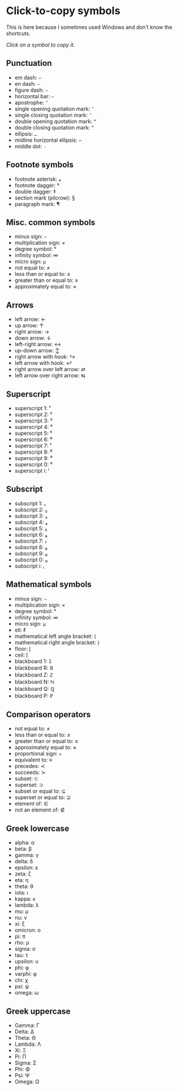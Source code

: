 # Click-to-copy symbols

This is here because I sometimes used Windows and don’t know the shortcuts.

_Click on a symbol to copy it._

## Punctuation

- em dash: <span onclick="copyToClipboard('—', this)" style="cursor: pointer;">`—`</span>
- en dash: <span onclick="copyToClipboard('–', this)" style="cursor: pointer;">`–`</span>
- figure dash: <span onclick="copyToClipboard('‒', this)" style="cursor: pointer;">`‒`</span>
- horizontal bar: <span onclick="copyToClipboard('―', this)" style="cursor: pointer;">`―`</span>
- apostrophe: <span onclick="copyToClipboard('’', this)" style="cursor: pointer;">`’`</span>
- single opening quotation mark: <span onclick="copyToClipboard('‘', this)" style="cursor: pointer;">`‘`</span>
- single closing quotation mark: <span onclick="copyToClipboard('’', this)" style="cursor: pointer;">`’`</span>
- double opening quotation mark: <span onclick="copyToClipboard('“', this)" style="cursor: pointer;">`“`</span>
- double closing quotation mark: <span onclick="copyToClipboard('”', this)" style="cursor: pointer;">`”`</span>
- ellipsis: <span onclick="copyToClipboard('…', this)" style="cursor: pointer;">`…`</span>
- midline horizontal ellipsis: <span onclick="copyToClipboard('⋯', this)" style="cursor: pointer;">`⋯`</span>
- middle dot: <span onclick="copyToClipboard('·', this)" style="cursor: pointer;">`·`</span>

## Footnote symbols

- footnote asterisk: <span onclick="copyToClipboard('⁎', this)" style="cursor: pointer;">⁎</span>
- footnote dagger: <span onclick="copyToClipboard('†', this)" style="cursor: pointer;">†</span>
- double dagger: <span onclick="copyToClipboard('‡', this)" style="cursor: pointer;">‡</span>
- section mark (pilcrow): <span onclick="copyToClipboard('§', this)" style="cursor: pointer;">§</span>
- paragraph mark: <span onclick="copyToClipboard('¶', this)" style="cursor: pointer;">¶</span>

## Misc. common symbols

- minus sign: <span onclick="copyToClipboard('−', this)" style="cursor: pointer;">`−`</span>
- multiplication sign: <span onclick="copyToClipboard('×', this)" style="cursor: pointer;">×</span>
- degree symbol: <span onclick="copyToClipboard('°', this)" style="cursor: pointer;">°</span>
- infinity symbol: <span onclick="copyToClipboard('∞', this)" style="cursor: pointer;">∞</span>
- micro sign: <span onclick="copyToClipboard('µ', this)" style="cursor: pointer;">`µ`</span>
- not equal to: <span onclick="copyToClipboard('≠', this)" style="cursor: pointer;">≠</span>
- less than or equal to: <span onclick="copyToClipboard('≤', this)" style="cursor: pointer;">≤</span>
- greater than or equal to: <span onclick="copyToClipboard('≥', this)" style="cursor: pointer;">≥</span>
- approximately equal to: <span onclick="copyToClipboard('≈', this)" style="cursor: pointer;">≈</span>

## Arrows

- left arrow: <span onclick="copyToClipboard('←', this)" style="cursor: pointer;">←</span>
- up arrow: <span onclick="copyToClipboard('↑', this)" style="cursor: pointer;">↑</span>
- right arrow: <span onclick="copyToClipboard('→', this)" style="cursor: pointer;">→</span>
- down arrow: <span onclick="copyToClipboard('↓', this)" style="cursor: pointer;">↓</span>
- left-right arrow: <span onclick="copyToClipboard('↔', this)" style="cursor: pointer;">↔</span>
- up-down arrow: <span onclick="copyToClipboard('↕', this)" style="cursor: pointer;">↕</span>
- right arrow with hook: <span onclick="copyToClipboard('↪', this)" style="cursor: pointer;">↪</span>
- left arrow with hook: <span onclick="copyToClipboard('↩', this)" style="cursor: pointer;">↩</span>
- right arrow over left arrow: <span onclick="copyToClipboard('⇄', this)" style="cursor: pointer;">⇄</span>
- left arrow over right arrow: <span onclick="copyToClipboard('⇆', this)" style="cursor: pointer;">⇆</span>

## Superscript

- superscript 1: <span onclick="copyToClipboard('¹', this)" style="cursor: pointer;">¹</span>
- superscript 2: <span onclick="copyToClipboard('²', this)" style="cursor: pointer;">²</span>
- superscript 3: <span onclick="copyToClipboard('³', this)" style="cursor: pointer;">³</span>
- superscript 4: <span onclick="copyToClipboard('⁴', this)" style="cursor: pointer;">⁴</span>
- superscript 5: <span onclick="copyToClipboard('⁵', this)" style="cursor: pointer;">⁵</span>
- superscript 6: <span onclick="copyToClipboard('⁶', this)" style="cursor: pointer;">⁶</span>
- superscript 7: <span onclick="copyToClipboard('⁷', this)" style="cursor: pointer;">⁷</span>
- superscript 8: <span onclick="copyToClipboard('⁸', this)" style="cursor: pointer;">⁸</span>
- superscript 9: <span onclick="copyToClipboard('⁹', this)" style="cursor: pointer;">⁹</span>
- superscript 0: <span onclick="copyToClipboard('⁰', this)" style="cursor: pointer;">⁰</span>
- superscript i: <span onclick="copyToClipboard('ⁱ', this)" style="cursor: pointer;">ⁱ</span>

## Subscript

- subscript 1: <span onclick="copyToClipboard('₁', this)" style="cursor: pointer;">₁</span>
- subscript 2: <span onclick="copyToClipboard('₂', this)" style="cursor: pointer;">₂</span>
- subscript 3: <span onclick="copyToClipboard('₃', this)" style="cursor: pointer;">₃</span>
- subscript 4: <span onclick="copyToClipboard('₄', this)" style="cursor: pointer;">₄</span>
- subscript 5: <span onclick="copyToClipboard('₅', this)" style="cursor: pointer;">₅</span>
- subscript 6: <span onclick="copyToClipboard('₆', this)" style="cursor: pointer;">₆</span>
- subscript 7: <span onclick="copyToClipboard('₇', this)" style="cursor: pointer;">₇</span>
- subscript 8: <span onclick="copyToClipboard('₈', this)" style="cursor: pointer;">₈</span>
- subscript 9: <span onclick="copyToClipboard('₉', this)" style="cursor: pointer;">₉</span>
- subscript 0: <span onclick="copyToClipboard('₀', this)" style="cursor: pointer;">₀</span>
- subscript i: <span onclick="copyToClipboard('ᵢ', this)" style="cursor: pointer;">ᵢ</span>

## Mathematical symbols

- minus sign: <span onclick="copyToClipboard('−', this)" style="cursor: pointer;">`−`</span>
- multiplication sign: <span onclick="copyToClipboard('×', this)" style="cursor: pointer;">×</span>
- degree symbol: <span onclick="copyToClipboard('°', this)" style="cursor: pointer;">°</span>
- infinity symbol: <span onclick="copyToClipboard('∞', this)" style="cursor: pointer;">∞</span>
- micro sign: <span onclick="copyToClipboard('µ', this)" style="cursor: pointer;">`µ`</span>
- ell: <span onclick="copyToClipboard('ℓ', this)" style="cursor: pointer;">ℓ</span>
- mathematical left angle bracket: <span onclick="copyToClipboard('⟨', this)" style="cursor: pointer;">⟨</span>
- mathematical right angle bracket: <span onclick="copyToClipboard('⟩', this)" style="cursor: pointer;">⟩</span>
- floor: <span onclick="copyToClipboard('⌊', this)" style="cursor: pointer;">⌊</span>
- ceil: <span onclick="copyToClipboard('⌈', this)" style="cursor: pointer;">⌈</span>
- blackboard 1: <span onclick="copyToClipboard('𝟙', this)" style="cursor: pointer;">𝟙</span>
- blackboard R: <span onclick="copyToClipboard('ℝ', this)" style="cursor: pointer;">ℝ</span>
- blackboard Z: <span onclick="copyToClipboard('ℤ', this)" style="cursor: pointer;">ℤ</span>
- blackboard N: <span onclick="copyToClipboard('ℕ', this)" style="cursor: pointer;">ℕ</span>
- blackboard Q: <span onclick="copyToClipboard('ℚ', this)" style="cursor: pointer;">ℚ</span>
- blackboard P: <span onclick="copyToClipboard('ℙ', this)" style="cursor: pointer;">ℙ</span>

## Comparison operators

- not equal to: <span onclick="copyToClipboard('≠', this)" style="cursor: pointer;">≠</span>
- less than or equal to: <span onclick="copyToClipboard('≤', this)" style="cursor: pointer;">≤</span>
- greater than or equal to: <span onclick="copyToClipboard('≥', this)" style="cursor: pointer;">≥</span>
- approximately equal to: <span onclick="copyToClipboard('≈', this)" style="cursor: pointer;">≈</span>
- proportional sign: <span onclick="copyToClipboard('∝', this)" style="cursor: pointer;">`∝`</span>
- equivalent to: <span onclick="copyToClipboard('≡', this)" style="cursor: pointer;">≡</span>
- precedes: <span onclick="copyToClipboard('≺', this)" style="cursor: pointer;">≺</span>
- succeeds: <span onclick="copyToClipboard('≻', this)" style="cursor: pointer;">≻</span>
- subset: <span onclick="copyToClipboard('⊂', this)" style="cursor: pointer;">⊂</span>
- superset: <span onclick="copyToClipboard('⊃', this)" style="cursor: pointer;">⊃</span>
- subset or equal to: <span onclick="copyToClipboard('⊆', this)" style="cursor: pointer;">⊆</span>
- superset or equal to: <span onclick="copyToClipboard('⊇', this)" style="cursor: pointer;">⊇</span>
- element of: <span onclick="copyToClipboard('∈', this)" style="cursor: pointer;">∈</span>
- not an element of: <span onclick="copyToClipboard('∉', this)" style="cursor: pointer;">∉</span>

## Greek lowercase

- alpha: <span onclick="copyToClipboard('α', this)" style="cursor: pointer;">α</span>
- beta: <span onclick="copyToClipboard('β', this)" style="cursor: pointer;">β</span>
- gamma: <span onclick="copyToClipboard('γ', this)" style="cursor: pointer;">γ</span>
- delta: <span onclick="copyToClipboard('δ', this)" style="cursor: pointer;">δ</span>
- epsilon: <span onclick="copyToClipboard('ε', this)" style="cursor: pointer;">ε</span>
- zeta: <span onclick="copyToClipboard('ζ', this)" style="cursor: pointer;">ζ</span>
- eta: <span onclick="copyToClipboard('η', this)" style="cursor: pointer;">η</span>
- theta: <span onclick="copyToClipboard('θ', this)" style="cursor: pointer;">θ</span>
- iota: <span onclick="copyToClipboard('ι', this)" style="cursor: pointer;">ι</span>
- kappa: <span onclick="copyToClipboard('κ', this)" style="cursor: pointer;">κ</span>
- lambda: <span onclick="copyToClipboard('λ', this)" style="cursor: pointer;">λ</span>
- mu: <span onclick="copyToClipboard('μ', this)" style="cursor: pointer;">μ</span>
- nu: <span onclick="copyToClipboard('ν', this)" style="cursor: pointer;">ν</span>
- xi: <span onclick="copyToClipboard('ξ', this)" style="cursor: pointer;">ξ</span>
- omicron: <span onclick="copyToClipboard('ο', this)" style="cursor: pointer;">ο</span>
- pi: <span onclick="copyToClipboard('π', this)" style="cursor: pointer;">π</span>
- rho: <span onclick="copyToClipboard('ρ', this)" style="cursor: pointer;">ρ</span>
- sigma: <span onclick="copyToClipboard('σ', this)" style="cursor: pointer;">σ</span>
- tau: <span onclick="copyToClipboard('τ', this)" style="cursor: pointer;">τ</span>
- upsilon: <span onclick="copyToClipboard('υ', this)" style="cursor: pointer;">υ</span>
- phi: <span onclick="copyToClipboard('φ', this)" style="cursor: pointer;">φ</span>
- varphi: <span onclick="copyToClipboard('φ', this)" style="cursor: pointer;">φ</span>
- chi: <span onclick="copyToClipboard('χ', this)" style="cursor: pointer;">χ</span>
- psi: <span onclick="copyToClipboard('ψ', this)" style="cursor: pointer;">ψ</span>
- omega: <span onclick="copyToClipboard('ω', this)" style="cursor: pointer;">ω</span>

## Greek uppercase

- Gamma: <span onclick="copyToClipboard('Γ', this)" style="cursor: pointer;">Γ</span>
- Delta: <span onclick="copyToClipboard('Δ', this)" style="cursor: pointer;">Δ</span>
- Theta: <span onclick="copyToClipboard('Θ', this)" style="cursor: pointer;">Θ</span>
- Lambda: <span onclick="copyToClipboard('Λ', this)" style="cursor: pointer;">Λ</span>
- Xi: <span onclick="copyToClipboard('Ξ', this)" style="cursor: pointer;">Ξ</span>
- Pi: <span onclick="copyToClipboard('Π', this)" style="cursor: pointer;">Π</span>
- Sigma: <span onclick="copyToClipboard('Σ', this)" style="cursor: pointer;">Σ</span>
- Phi: <span onclick="copyToClipboard('Φ', this)" style="cursor: pointer;">Φ</span>
- Psi: <span onclick="copyToClipboard('Ψ', this)" style="cursor: pointer;">Ψ</span>
- Omega: <span onclick="copyToClipboard('Ω', this)" style="cursor: pointer;">Ω</span>
